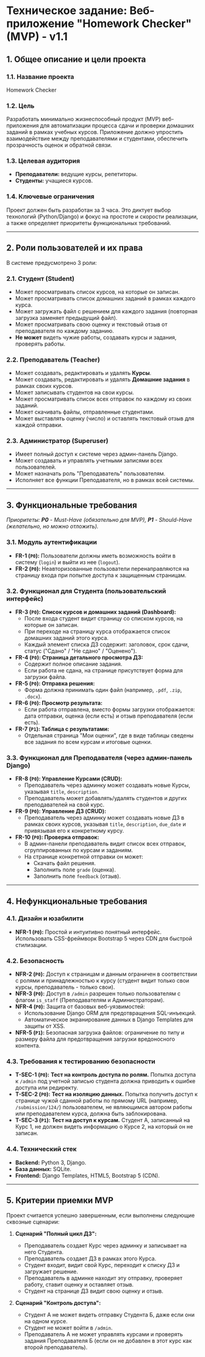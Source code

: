 # Техническое задание: Веб-приложение "Homework Checker" (MVP) - v1.1

## 1. Общее описание и цели проекта

### 1.1. Название проекта
Homework Checker

### 1.2. Цель
Разработать минимально жизнеспособный продукт (MVP) веб-приложения для автоматизации процесса сдачи и проверки домашних заданий в рамках учебных курсов. Приложение должно упростить взаимодействие между преподавателями и студентами, обеспечить прозрачность оценок и обратной связи.

### 1.3. Целевая аудитория
*   **Преподаватели:** ведущие курсы, репетиторы.
*   **Студенты:** учащиеся курсов.

### 1.4. Ключевые ограничения
Проект должен быть разработан за 3 часа. Это диктует выбор технологий (Python/Django) и фокус на простоте и скорости реализации, а также определяет приоритеты функциональных требований.

---

## 2. Роли пользователей и их права

В системе предусмотрено 3 роли:

### 2.1. Студент (Student)
*   Может просматривать список курсов, на которые он записан.
*   Может просматривать список домашних заданий в рамках каждого курса.
*   Может загружать файл с решением для каждого задания (повторная загрузка заменяет предыдущий файл).
*   Может просматривать свою оценку и текстовый отзыв от преподавателя по каждому заданию.
*   **Не может** видеть чужие работы, создавать курсы и задания, проверять работы.

### 2.2. Преподаватель (Teacher)
*   Может создавать, редактировать и удалять **Курсы**.
*   Может создавать, редактировать и удалять **Домашние задания** в рамках своих курсов.
*   Может записывать студентов на свои курсы.
*   Может просматривать список всех отправок по каждому из своих заданий.
*   Может скачивать файлы, отправленные студентами.
*   Может выставлять оценку (число) и оставлять текстовый отзыв для каждой отправки.

### 2.3. Администратор (Superuser)
*   Имеет полный доступ к системе через админ-панель Django.
*   Может создавать и управлять учетными записями всех пользователей.
*   Может назначать роль "Преподаватель" пользователям.
*   Исполняет все функции Преподавателя, но в рамках всей системы.

---

## 3. Функциональные требования

*Приоритеты: **P0** - Must-Have (обязательно для MVP), **P1** - Should-Have (желательно, но можно отложить).*

### 3.1. Модуль аутентификации
*   **FR-1 (`P0`):** Пользователи должны иметь возможность войти в систему (`login`) и выйти из нее (`logout`).
*   **FR-2 (`P0`):** Неавторизованные пользователи перенаправляются на страницу входа при попытке доступа к защищенным страницам.

### 3.2. Функционал для Студента (пользовательский интерфейс)
*   **FR-3 (`P0`): Список курсов и домашних заданий (Dashboard):**
    *   После входа студент видит страницу со списком курсов, на которые он записан.
    *   При переходе на страницу курса отображается список домашних заданий этого курса.
    *   Каждый элемент списка ДЗ содержит: заголовок, срок сдачи, статус ("Сдано" / "Не сдано" / "Оценено").
*   **FR-4 (`P0`): Страница детального просмотра ДЗ:**
    *   Содержит полное описание задания.
    *   Если работа не сдана, на странице присутствует форма для загрузки файла.
*   **FR-5 (`P0`): Отправка решения:**
    *   Форма должна принимать один файл (например, `.pdf`, `.zip`, `.docx`).
*   **FR-6 (`P0`): Просмотр результата:**
    *   Если работа отправлена, вместо формы загрузки отображается: дата отправки, оценка (если есть) и отзыв преподавателя (если есть).
*   **FR-7 (`P1`): Таблица с результатами:**
    *   Отдельная страница "Мои оценки", где в виде таблицы сведены все задания по всем курсам и итоговые оценки.

### 3.3. Функционал для Преподавателя (через админ-панель Django)
*   **FR-8 (`P0`): Управление Курсами (CRUD):**
    *   Преподаватель через админку может создавать новые Курсы, указывая `title`, `description`.
    *   Преподаватель может добавлять/удалять студентов и других преподавателей на свой курс.
*   **FR-9 (`P0`): Управление ДЗ (CRUD):**
    *   Преподаватель через админку может создавать новые ДЗ в рамках своих курсов, указывая `title`, `description`, `due_date` и привязывая его к конкретному курсу.
*   **FR-10 (`P0`): Проверка отправок:**
    *   В админ-панели преподаватель видит список всех отправок, сгруппированных по курсам и заданиям.
    *   На странице конкретной отправки он может:
        *   Скачать файл решения.
        *   Заполнить поле `grade` (оценка).
        *   Заполнить поле `feedback` (отзыв).

---

## 4. Нефункциональные требования

### 4.1. Дизайн и юзабилити
*   **NFR-1 (`P0`):** Простой и интуитивно понятный интерфейс. Использовать CSS-фреймворк Bootstrap 5 через CDN для быстрой стилизации.

### 4.2. Безопасность
*   **NFR-2 (`P0`):** Доступ к страницам и данным ограничен в соответствии с ролями и принадлежностью к курсу (студент видит только свои курсы, преподаватель - только свои).
*   **NFR-3 (`P0`):** Доступ в `/admin` разрешен только пользователям с флагом `is_staff` (Преподавателям и Администраторам).
*   **NFR-4 (`P0`):** Защита от базовых веб-уязвимостей:
    *   Использование Django ORM для предотвращения SQL-инъекций.
    *   Автоматическое экранирование данных в Django Templates для защиты от XSS.
*   **NFR-5 (`P1`):** Безопасная загрузка файлов: ограничение по типу и размеру файла для предотвращения загрузки вредоносного контента.

### 4.3. Требования к тестированию безопасности
*   **T-SEC-1 (`P0`):** **Тест на контроль доступа по ролям.** Попытка доступа к `/admin` под учетной записью студента должна приводить к ошибке доступа или редиректу.
*   **T-SEC-2 (`P0`):** **Тест на изоляцию данных.** Попытка получить доступ к странице чужой сданной работы по прямому URL (например, `/submission/124/`) пользователем, не являющимся автором работы или преподавателем курса, должна быть заблокирована.
*   **T-SEC-3 (`P1`):** **Тест на доступ к курсам.** Студент А, записанный на Курс 1, не должен видеть информацию о Курсе 2, на который он не записан.

### 4.4. Технический стек
*   **Backend:** Python 3, Django.
*   **База данных:** SQLite.
*   **Frontend:** Django Templates, HTML5, Bootstrap 5 (CDN).

---

## 5. Критерии приемки MVP

Проект считается успешно завершенным, если выполнены следующие сквозные сценарии:

1.  **Сценарий "Полный цикл ДЗ":**
    *   Преподаватель создает Курс через админку и записывает на него Студента.
    *   Преподаватель создает ДЗ в рамках этого Курса.
    *   Студент входит, видит свой Курс, переходит к списку ДЗ и загружает решение.
    *   Преподаватель в админке находит эту отправку, проверяет работу, ставит оценку и оставляет отзыв.
    *   Студент на странице ДЗ видит свою оценку и отзыв.

2.  **Сценарий "Контроль доступа":**
    *   Студент А не может видеть отправку Студента Б, даже если они на одном курсе.
    *   Студент не может войти в `/admin`.
    *   Преподаватель А не может управлять курсами и проверять задания Преподавателя Б (если он не добавлен в этот курс как второй преподаватель).
